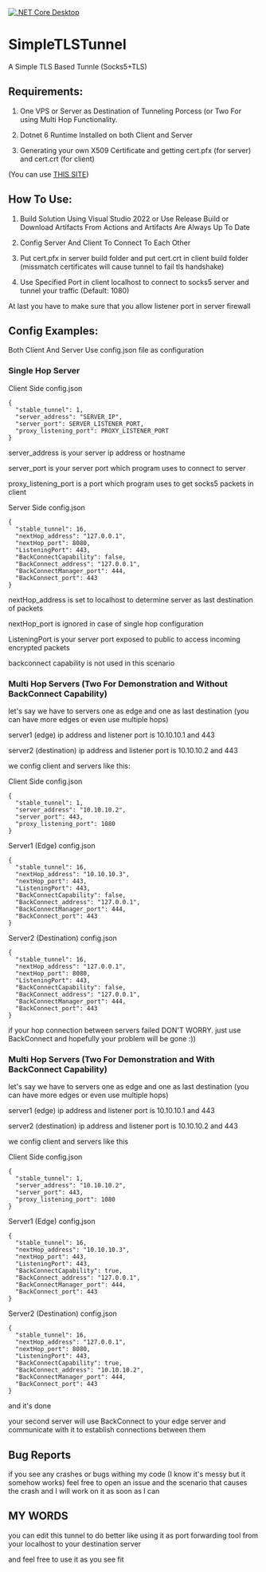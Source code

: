 [![.NET Core Desktop](https://github.com/Mahyardana/SimpleTLSTunnel/actions/workflows/dotnet-desktop.yml/badge.svg?branch=master)](https://github.com/Mahyardana/SimpleTLSTunnel/actions/workflows/dotnet-desktop.yml)

# SimpleTLSTunnel
A Simple TLS Based Tunnle (Socks5+TLS)

## Requirements:

1. One VPS or Server as Destination of Tunneling Porcess (or Two For using Multi Hop Functionality.

2. Dotnet 6 Runtime Installed on both Client and Server

3. Generating your own X509 Certificate and getting cert.pfx (for server) and cert.crt (for client)

(You can use [THIS SITE](https://certificatetools.com))

## How To Use:

1. Build Solution Using Visual Studio 2022 or Use Release Build or Download Artifacts From Actions and Artifacts Are Always Up To Date

2. Config Server And Client To Connect To Each Other

3. Put cert.pfx in server build folder and put cert.crt in client build folder (missmatch certificates will cause tunnel to fail tls handshake)

4. Use Specified Port in client localhost to connect to socks5 server and tunnel your traffic (Default: 1080)

At last you have to make sure that you allow listener port in server firewall

## Config Examples:

Both Client And Server Use config.json file as configuration

### Single Hop Server

Client Side config.json
```
{
  "stable_tunnel": 1,
  "server_address": "SERVER_IP",
  "server_port": SERVER_LISTENER_PORT,
  "proxy_listening_port": PROXY_LISTENER_PORT
}
```
server_address is your server ip address or hostname

server_port is your server port which program uses to connect to server

proxy_listening_port is a port which program uses to get socks5 packets in client

Server Side config.json
```
{
  "stable_tunnel": 16,
  "nextHop_address": "127.0.0.1",
  "nextHop_port": 8080,
  "ListeningPort": 443,
  "BackConnectCapability": false,
  "BackConnect_address": "127.0.0.1",
  "BackConnectManager_port": 444,
  "BackConnect_port": 443
}
```
nextHop_address is set to localhost to determine server as last destination of packets

nextHop_port is ignored in case of single hop configuration

ListeningPort is your server port exposed to public to access incoming encrypted packets

backconnect capability is not used in this scenario

### Multi Hop Servers (Two For Demonstration and Without BackConnect Capability)

let's say we have to servers one as edge and one as last destination (you can have more edges or even use multiple hops)

server1 (edge) ip address and listener port is 10.10.10.1 and 443

server2 (destination) ip address and listener port is 10.10.10.2 and 443

we config client and servers like this:

Client Side config.json
```
{
  "stable_tunnel": 1,
  "server_address": "10.10.10.2",
  "server_port": 443,
  "proxy_listening_port": 1080
}
```

Server1 (Edge) config.json
```
{
  "stable_tunnel": 16,
  "nextHop_address": "10.10.10.3",
  "nextHop_port": 443,
  "ListeningPort": 443,
  "BackConnectCapability": false,
  "BackConnect_address": "127.0.0.1",
  "BackConnectManager_port": 444,
  "BackConnect_port": 443
}
```

Server2 (Destination) config.json
```
{
  "stable_tunnel": 16,
  "nextHop_address": "127.0.0.1",
  "nextHop_port": 8080,
  "ListeningPort": 443,
  "BackConnectCapability": false,
  "BackConnect_address": "127.0.0.1",
  "BackConnectManager_port": 444,
  "BackConnect_port": 443
}
```

if your hop connection between servers failed DON'T WORRY. just use BackConnect and hopefully your problem will be gone :))

### Multi Hop Servers (Two For Demonstration and With BackConnect Capability)

let's say we have to servers one as edge and one as last destination (you can have more edges or even use multiple hops)

server1 (edge) ip address and listener port is 10.10.10.1 and 443

server2 (destination) ip address and listener port is 10.10.10.2 and 443

we config client and servers like this

Client Side config.json
```
{
  "stable_tunnel": 1,
  "server_address": "10.10.10.2",
  "server_port": 443,
  "proxy_listening_port": 1080
}
```

Server1 (Edge) config.json
```
{
  "stable_tunnel": 16,
  "nextHop_address": "10.10.10.3",
  "nextHop_port": 443,
  "ListeningPort": 443,
  "BackConnectCapability": true,
  "BackConnect_address": "127.0.0.1",
  "BackConnectManager_port": 444,
  "BackConnect_port": 443
}
```

Server2 (Destination) config.json
```
{
  "stable_tunnel": 16,
  "nextHop_address": "127.0.0.1",
  "nextHop_port": 8080,
  "ListeningPort": 443,
  "BackConnectCapability": true,
  "BackConnect_address": "10.10.10.2",
  "BackConnectManager_port": 444,
  "BackConnect_port": 443
}
```

and it's done

your second server will use BackConnect to your edge server and communicate with it to establish connections between them

## Bug Reports

if you see any crashes or bugs withing my code (I know it's messy but it somehow works) feel free to open an issue and the scenario that causes the crash and I will work on it as soon as I can

## MY WORDS

you can edit this tunnel to do better like using it as port forwarding tool from your localhost to your destination server

and feel free to use it as you see fit
